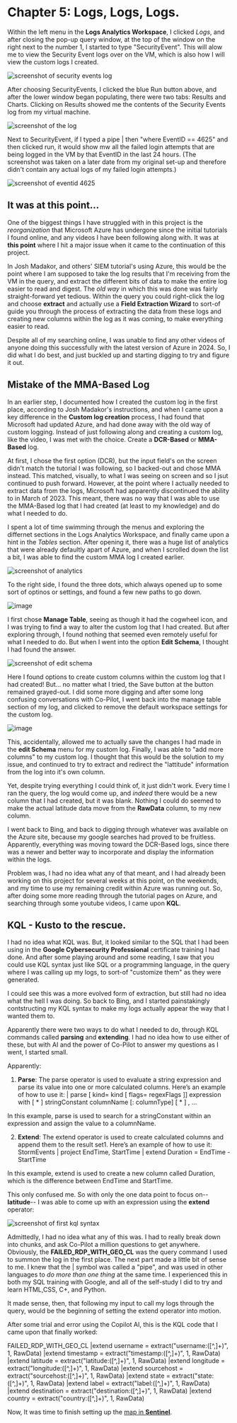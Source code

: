 # Chapter 5: Logs, Logs, Logs.

Within the left menu in the **Logs Analytics Workspace**, I clicked *Logs*, and after closing the pop-up query window, at the top of the window on the right next to the number 1, I started to type "SecurityEvent". This will alow me to view the Security Event logs over on the VM, which is also how I will view the custom logs I created.

![screenshot of security events log](https://github.com/ZeroTrustAccess/Honeypot/blob/main/all_images/step5_log1.png)

After choosing SecurityEvents, I clicked the blue Run button above, and after the lower window began populating, there were two tabs: Results and Charts. Clicking on Results showed me the contents of the Security Events log from my virtual machine.

![screenshot of the log](https://github.com/ZeroTrustAccess/Honeypot/blob/main/all_images/step5_log2.png)

Next to SecurityEvent, if I typed a pipe | then "where EventID == 4625" and then clicked run, it would show mw all the failed login attempts that are being logged in the VM by that EventID in the last 24 hours. (The screenshot was taken on a later date from my original set-up and therefore didn't contain any actual logs of my failed login attempts.)

![screenshot of eventid 4625](https://github.com/ZeroTrustAccess/Honeypot/blob/main/all_images/step5_log3.png)

## It was at this point...

One of the biggest things I have struggled with in this project is the *reorganization* that Microsoft Azure has undergone since the initial tutorials I found online, and any videos I have been following along with. It was at **this point** where I hit a major issue when it came to the continuation of this project.

In Josh Madakor, and others' SIEM tutorial's using Azure, this would be the point where I am supposed to take the log results that I'm receiving from the VM in the query, and extract the different bits of data to make the entire log easier to read and digest. The *old way* in which this was done was fairly straight-forward yet tedious. Within the query you could right-click the log and choose **extract** and actually use a **Field Extraction Wizard** to sort-of guide you through the process of extracting the data from these logs and creating new columns within the log as it was coming, to make everything easier to read.

Despite all of my searching online, I was unable to find any other videos of anyone doing this successfully with the latest version of Azure in 2024. So, I did what I do best, and just buckled up and starting digging to try and figure it out.

## Mistake of the MMA-Based Log

In an earlier step, I documented how I created the custom log in the first place, according to Josh Madakor's instructions, and when I came upon a key difference in the **Custom log creation** process, I had found that Microsoft had updated Azure, and had done away with the old way of custom logging. Instead of just following along and creating a custom log, like the video, I was met with the choice. Create a **DCR-Based** or **MMA-Based** log.

At first, I chose the first option (DCR), but the input field's on the screen didn't match the tutorial I was following, so I backed-out and chose MMA instead. This matched, visually, to what I was seeing on screen and so I jsut continued to push forward. However, at the point where I actually needed to extract data from the logs, Microsoft had apparently discontinued the ability to in March of 2023. This meant, there was no way that I was able to use the MMA-Based log that I had created (at least to my knowledge) and do what I needed to do.

I spent a lot of time swimming through the menus and exploring the differnet sections in the Logs Analytics Workspace, and finally came upon a hint in the *Tables* section. After opening it, there was a huge list of analytics that were already defaultly apart of Azure, and when I scrolled down the list a bit, I was able to find the custom MMA log I created earlier.

![screenshot of analytics](https://github.com/ZeroTrustAccess/Honeypot/blob/main/all_images/step5_log5.png)

To the right side, I found the three dots, which always opened up to some sort of optinos or settings, and found a few new paths to go down.

![image](https://github.com/ZeroTrustAccess/Honeypot/blob/main/all_images/step5_log6.png)

I first chose **Manage Table**, seeing as though it had the cogwheel icon, and I was trying to find a way to alter the custom log that I had created. But after exploring through, I found nothing that seemed even remotely useful for what I needed to do. But when I went into the option **Edit Schema**, I thought I had found the answer.

![screenshot of edit schema](https://github.com/ZeroTrustAccess/Honeypot/blob/main/all_images/step5_log7.png)

Here I found options to create custom columns within the custom log that I had created! But... no matter what I tried, the Save button at the button remained grayed-out. I did some more digging and after some long confusing conversations with Co-Pilot, I went back into the manage table section of my log, and clicked to remove the default workspace settings for the custom log.

![image](https://github.com/ZeroTrustAccess/Honeypot/blob/main/all_images/step5_log8.png)

This, accidentally, allowed me to actually save the changes I had made in the **edit Schema** menu for my custom log. Finally, I was able to "add more columns" to my custom log. I thought that this would be the solution to my issue, and continued to try to extract and redirect the "lattitude" information from the log into it's own column.

Yet, despite trying everything I could think of, it just didn't work. Every time I ran the query, the log would come up, and *indeed* there would be a new column that I had created, but it was blank. Nothing I could do seemed to make the actual latitude data move from the **RawData** column, to my new column.

I went back to Bing, and back to digging through whatever was available on the Azure site, because my google searches had proved to be fruitless. Apparently, everything was moving toward the DCR-Based logs, since there was a newer and better way to incorporate and display the information within the logs.

Problem was, I had no idea what any of that meant, and I had already been working on this project for several weeks at this point, on the weekends, and my time to use my remaining credit within Azure was running out. So, after doing some more reading through the tutorial pages on Azure, and searching through some youtube videos, I came upon **KQL**.

## KQL - Kusto to the rescue.

I had no idea what KQL was. But, it looked similar to the SQL that I had been using in the **Google Cybersecurity Professional** certificate training I had done. And after some playing around and some reading, I saw that you could use KQL syntax just like SQL or a programming language, in the query where I was calling up my logs, to sort-of "customize them" as they were generated.

I could see this was a more evolved form of extraction, but still had no idea what the hell I was doing. So back to Bing, and I started painstakingly contstructing my KQL syntax to make my logs actually appear the way that I wanted them to.

Apparently there were two ways to do what I needed to do, through KQL commands called **parsing** and **extending**. I had no idea how to use either of these, but with AI and the power of Co-Pilot to answer my questions as I went, I started small.

Apparently:
1. **Parse**: The parse operator is used to evaluate a string expression and parse its value into one or more calculated columns. Here’s an example of how to use it:
    | parse [ kind= kind [ flags= regexFlags ]] expression with [ * ] stringConstant columnName [: columnType] [ * ] , ...

In this example, parse is used to search for a stringConstant within an expression and assign the value to a columnName.

2. **Extend**: The extend operator is used to create calculated columns and append them to the result set1. Here’s an example of how to use it:
StormEvents | project EndTime, StartTime | extend Duration = EndTime - StartTime

In this example, extend is used to create a new column called Duration, which is the difference between EndTime and StartTime.

This only confused me. So with only the one data point to focus on--**latitude**-- I was able to come up with an expression using the **extend** operator:

![screenshot of first kql syntax](https://github.com/ZeroTrustAccess/Honeypot/blob/main/all_images/step5_log9.png)

Admittedly, I had no idea what any of this was. I had to really break down into chunks, and ask Co-Pilot a million questions to get anywhere.
Obviously, the **FAILED_RDP_WITH_GEO_CL** was the query command I used to summon the log in the first place. The next part made a little bit of sense to me. I knew that the | symbol was called a "pipe", and was used in other languages to *do more than one thing* at the same time. I experienced this in both my SQL training with Google, and all of the self-study I did to try and learn HTML,CSS, C+, and Python.

It made sense, then, that following my input to call my logs through the query, would be the beginning of setting the extend operator into motion.

After some trial and error using the Copilot AI, this is the KQL code that I came upon that finally worked:

FAILED_RDP_WITH_GEO_CL
|extend username = extract("username:([^,]+)", 1, RawData)
|extend timestamp = extract("timestamp:([^,]+)", 1, RawData)
|extend latitude = extract("latitude:([^,]+)", 1, RawData)
|extend longitude = extract("longitude:([^,]+)", 1, RawData)
|extend sourcehost = extract("sourcehost:([^,]+)", 1, RawData)
|extend state = extract("state:([^,]+)", 1, RawData)
|extend label = extract("label:([^,]+)", 1, RawData)
|extend destination = extract("destination:([^,]+)", 1, RawData)
|extend country = extract("country:([^,]+)", 1, RawData)

Now, It was time to finish setting up the [map in **Sentinel**](https://github.com/ZeroTrustAccess/Honeypot/blob/main/chapters/Step6_Map.md).
